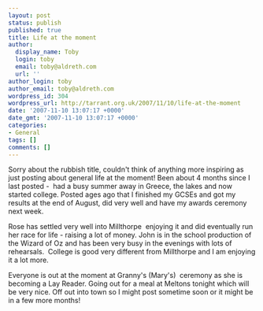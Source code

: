 ```yaml
---
layout: post
status: publish
published: true
title: Life at the moment
author:
  display_name: Toby
  login: toby
  email: toby@aldreth.com
  url: ''
author_login: toby
author_email: toby@aldreth.com
wordpress_id: 304
wordpress_url: http://tarrant.org.uk/2007/11/10/life-at-the-moment
date: '2007-11-10 13:07:17 +0000'
date_gmt: '2007-11-10 13:07:17 +0000'
categories:
- General
tags: []
comments: []
---
```


Sorry about the rubbish title, couldn\'t think of anything more
inspiring as just posting about general life at the moment! Been about 4
months since I last posted -  had a busy summer away in Greece, the
lakes and now started college. Posted ages ago that I finished my GCSEs
and got my results at the end of August, did very well and have my
awards ceremony next week.

Rose has settled very well into Millthorpe  enjoying it and did
eventually run her race for life - raising a lot of money. John is in
the school production of the Wizard of Oz and has been very busy in the
evenings with lots of rehearsals.  College is good very different from
Millthorpe and I am enjoying it a lot more.

Everyone is out at the moment at Granny\'s (Mary\'s)  ceremony as she is
becoming a Lay Reader. Going out for a meal at Meltons tonight which
will be very nice. Off out into town so I might post sometime soon or it
might be in a few more months!

